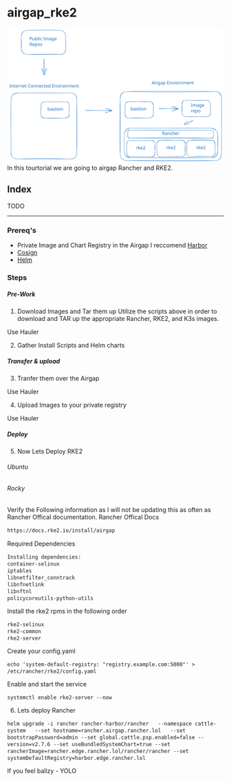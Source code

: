 # airgap_rke2
![architecture](https://raw.githubusercontent.com/brooksphilip/airgap_rke2_rancher/main/img/arch2.svg)
In this tourtorial we are going to airgap Rancher and RKE2. 

## Index
TODO

---

### Prereq's
* Private Image and Chart Registry in the Airgap I reccomend [Harbor](https://goharbor.io/)
* [Cosign](https://github.com/sigstore/cosign)
* [Helm](https://helm.sh/docs/intro/install/)

### Steps
##### Pre-Work
1. Download Images and Tar them up
Utilize the scripts above in order to download and TAR up the appropriate Rancher, RKE2, and K3s images. 

Use Hauler 

2. Gather Install Scripts and Helm charts 

##### Transfer & upload
3. Tranfer them over the Airgap

Use Hauler 

4. Upload Images to your private registry

Use Hauler 

##### Deploy
5. Now Lets Deploy RKE2

###### Ubuntu 


###### Rocky 
Verify the Following information as I will not be updating this as often as Rancher Offical documentation. 
Rancher Offical Docs 
```html
https://docs.rke2.io/install/airgap
``` 

Required Dependencies
```
Installing dependencies:
container-selinux
iptables
libnetfilter_conntrack
libnfnetlink
libnftnl
policycoreutils-python-utils
```

Install the rke2 rpms in the following order
```
rke2-selinux
rke2-common
rke2-server
```

Create your config.yaml
```
echo 'system-default-registry: "registry.example.com:5000"' > /etc/rancher/rke2/config.yaml
```

Enable and start the service 
```
systemctl enable rke2-server --now
```

6. Lets deploy Rancher
```
helm upgrade -i rancher rancher-harbor/rancher   --namespace cattle-system   --set hostname=rancher.airgap.rancher.lol   --set bootstrapPassword=admin --set global.cattle.psp.enabled=false --version=v2.7.6 --set useBundledSystemChart=true --set rancherImage=rancher.edge.rancher.lol/rancher/rancher --set systemDefaultRegistry=harbor.edge.rancher.lol
```


If you feel ballzy - YOLO
